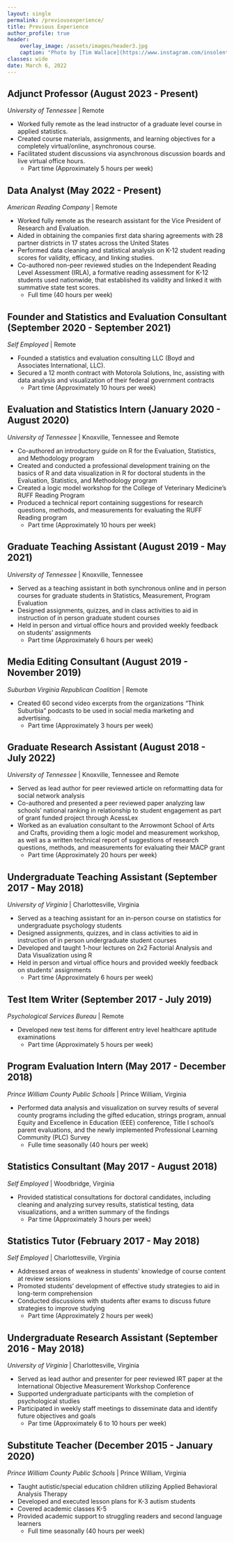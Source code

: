 ```yaml
---
layout: single
permalink: /previousexperience/
title: Previous Experience
author_profile: true
header:
    overlay_image: /assets/images/header3.jpg
    caption: "Photo by [Tim Wallace](https://www.instagram.com/insolentprodigy/)"
classes: wide
date: March 6, 2022
---
```


## Adjunct Professor (August 2023 - Present) 
*University of Tennessee* \| Remote
-	Worked fully remote as the lead instructor of a graduate level course in applied statistics.
-	Created course materials, assignments, and learning objectives for a completely virtual/online, asynchronous course.
-	Facilitated student discussions via asynchronous discussion boards and live virtual office hours. 
    -	Part time (Approximately 5 hours per week)

## Data Analyst (May 2022 - Present) 
*American Reading Company* \| Remote
-	Worked fully remote as the research assistant for the Vice President of Research and Evaluation.
-	Aided in obtaining the companies first data sharing agreements with 28 partner districts in 17 states across the United States
-	Performed data cleaning and statistical analysis on K-12 student reading scores for validity, efficacy, and linking studies.
-	Co-authored non-peer reviewed studies on the Independent Reading Level Assessment (IRLA), a formative reading assessment for K-12 students used nationwide, that established its validity and linked it with summative state test scores.
    -	Full time (40 hours per week)

## Founder and Statistics and Evaluation Consultant (September 2020 - September 2021) 
*Self Employed* \| Remote
-	Founded a statistics and evaluation consulting LLC (Boyd and Associates International, LLC).
-	Secured a 12 month contract with Motorola Solutions, Inc, assisting with data analysis and visualization of their federal government contracts
    -	Part time (Approximately 10 hours per week)

## Evaluation and Statistics Intern (January 2020 - August 2020) 
*University of Tennessee* \| Knoxville, Tennessee and Remote
-	Co-authored an introductory guide on R for the Evaluation, Statistics, and Methodology program
-	Created and conducted a professional development training on the basics of R and data visualization in R for doctoral students in the Evaluation, Statistics, and Methodology program
-	Created a logic model workshop for the College of Veterinary Medicine’s RUFF Reading Program
-	Produced a technical report containing suggestions for research questions, methods, and measurements for evaluating the RUFF Reading program
    -	Part time (Approximately 10 hours per week)

## Graduate Teaching Assistant (August 2019 - May 2021) 
*University of Tennessee* \| Knoxville, Tennessee
-	Served as a teaching assistant in both synchronous online and in person courses for graduate students in Statistics, Measurement, Program Evaluation
-	Designed assignments, quizzes, and in class activities to aid in instruction of in person graduate student courses
-	Held in person and virtual office hours and provided weekly feedback on students’ assignments
    -	Part time (Approximately 6 hours per week)

## Media Editing Consultant (August 2019 - November 2019) 
*Suburban Virginia Republican Coalition* \| Remote
-	Created 60 second video excerpts from the organizations “Think Suburbia” podcasts to be used in social media marketing and advertising.
    -	Part time (Approximately 3 hours per week)

## Graduate Research Assistant (August 2018 - July 2022) 
*University of Tennessee* \| Knoxville, Tennessee and Remote
-	Served as lead author for peer reviewed article on reformatting data for social network analysis
-	Co-authored and presented a peer reviewed paper analyzing law schools’ national ranking in relationship to student engagement as part of grant funded project through AcessLex
-	Worked as an evaluation consultant to the Arrowmont School of Arts and Crafts, providing them a logic model and measurement workshop, as well as a written technical report of suggestions of research questions, methods, and measurements for evaluating their MACP grant
    -	Part time (Approximately 20 hours per week)

## Undergraduate Teaching Assistant (September 2017 - May 2018) 
*University of Virginia* \| Charlottesville, Virginia
-	Served as a teaching assistant for an in-person course on statistics for undergraduate psychology students
-	Designed assignments, quizzes, and in class activities to aid in instruction of in person undergraduate student courses
-	Developed and taught 1-hour lectures on 2x2 Factorial Analysis and Data Visualization using R
-	Held in person and virtual office hours and provided weekly feedback on students’ assignments
    -	Part time (Approximately 6 hours per week)

## Test Item Writer (September 2017 - July 2019) 
*Psychological Services Bureau* \| Remote
-	Developed new test items for different entry level healthcare aptitude examinations
    -	Part time (Approximately 5 hours per week)

## Program Evaluation Intern (May 2017 - December 2018) 
*Prince William County Public Schools* \| Prince William, Virginia
-	Performed data analysis and visualization on survey results of several county programs including the gifted education, strings program, annual Equity and Excellence in Education (EEE) conference, Title I school’s parent evaluations, and the newly implemented Professional Learning Community (PLC) Survey
	-	Fulle time seasonally (40 hours per week)

## Statistics Consultant (May 2017 - August 2018) 
*Self Employed* \| Woodbridge, Virginia
-	Provided statistical consultations for doctoral candidates, including cleaning and analyzing survey results, statistical testing, data visualizations, and a written summary of the findings
    -	Par time (Approximately 3 hours per week)

## Statistics Tutor (February 2017 - May 2018)
*Self Employed* \| Charlottesville, Virginia
-	Addressed areas of weakness in students' knowledge of course content at review sessions
-	Promoted students’ development of effective study strategies to aid in long-term comprehension
-	Conducted discussions with students after exams to discuss future strategies to improve studying
    -	Part time (Approximately 2 hours per week)

## Undergraduate Research Assistant (September 2016 - May 2018) 
*University of Virginia* \| Charlottesville, Virginia
-	Served as lead author and presenter for peer reviewed IRT paper at the International Objective Measurement Workshop Conference
-	Supported undergraduate participants with the completion of psychological studies
-	Participated in weekly staff meetings to disseminate data and identify future objectives and goals
    -	Par time (Approximately 6 to 10 hours per week)

## Substitute Teacher (December 2015 - January 2020)
*Prince William County Public Schools* \| Prince William, Virginia
-	Taught autistic/special education children utilizing Applied Behavioral Analysis Therapy
-	Developed and executed lesson plans for K-3 autism students
-	Covered academic classes K-5
-	Provided academic support to struggling readers and second language learners
    -	Full time seasonally (40 hours per week)

